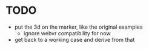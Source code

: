 # TODO
- put the 3d on the marker, like the original examples
  - ignore webvr compatibility for now
- get back to a working case and derive from that
